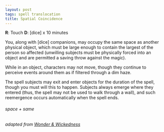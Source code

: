 ```yaml
---
layout: post
tags: spell translocation
title: Spatial Coincidence
---
```

**R**: Touch		**D**: [dice] x 10 minutes

You, along with [dice] companions, may occupy the same space as another physical object, which must be large enough to contain the largest of the person so affected (unwilling subjects must be physically forced into an object and are permitted a saving throw against the magic). 

While in an object, characters may not move, though they continue to perceive events around them as if filtered through a dim haze. 

The spell subjects may exit and enter objects for the duration of the spell, though you must will this to happen. Subjects always emerge where they entered (thus, the spell may not be used to walk through a wall), and such reemergence occurs automatically when the spell ends.

###### space + same
###### adapted from [Wonder & Wickedness](https://www.drivethrurpg.com/product/145647/Wonder--Wickedness)
